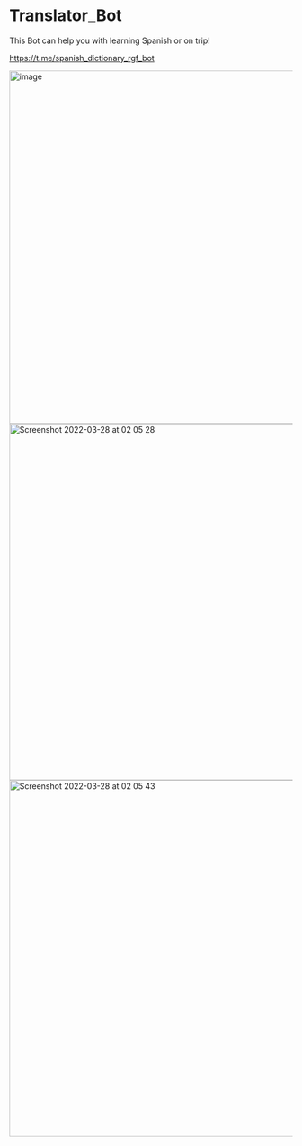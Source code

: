 # Translator_Bot

This Bot can help you with learning Spanish or on trip!

https://t.me/spanish_dictionary_rgf_bot

<img width="628" alt="image" src="https://user-images.githubusercontent.com/81358883/160304960-5696f96e-6d7b-4738-bff9-aaf73f087c37.png">

<img width="634" alt="Screenshot 2022-03-28 at 02 05 28" src="https://user-images.githubusercontent.com/81358883/160305053-ce23348f-3ef9-451b-9960-b47be8bc4258.png">

<img width="634" alt="Screenshot 2022-03-28 at 02 05 43" src="https://user-images.githubusercontent.com/81358883/160305054-284dd743-8ffc-4783-a89a-df4c187d707f.png">
